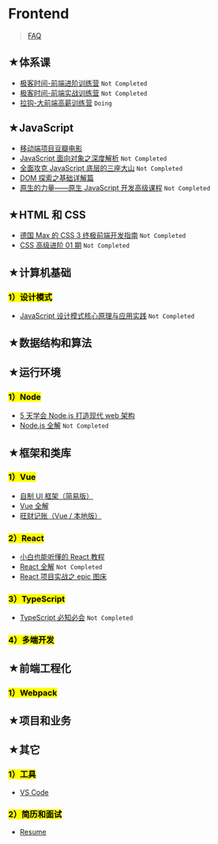 # Frontend

> [FAQ](./faq.md)

## ★体系课

- [极客时间-前端进阶训练营](https://ppambler.github.io/geek-univ-fe/) `Not Completed`
- [极客时间-前端实战训练营](https://ppambler.github.io/Geek-FE-CombatTrainingCamp/) `Not Completed`
- [拉钩-大前端高薪训练营](https://ppambler.github.io/lagou-fe/faq.html) `Doing`

## ★JavaScript

- [移动端项目豆瓣电影](https://ppambler.github.io/xdmala/#%E7%A7%BB%E5%8A%A8%E7%AB%AF%E9%A1%B9%E7%9B%AE%E8%B1%86%E7%93%A3%E7%94%B5%E5%BD%B1)
- [JavaScript 面向对象之深度解析](https://ppambler.github.io/xdmala/13-JS%E9%9D%A2%E5%90%91%E5%AF%B9%E8%B1%A1%E4%B9%8B%E6%B7%B1%E5%BA%A6%E8%A7%A3%E6%9E%90/) `Not Completed`
- [全面攻克 JavaScript 底层的三座大山](https://ppambler.github.io/zf-fe/02-JS/) `Not Completed`
- [DOM 探索之基础详解篇](https://ppambler.github.io/js/02/)
- [原生的力量——原生 JavaScript 开发高级课程](https://ppambler.github.io/js/03/) `Not Completed`

## ★HTML 和 CSS

- [德国 Max 的 CSS 3 终极前端开发指南](https://ppambler.github.io/xdmala/10-%E5%BE%B7%E5%9B%BDMax%E7%9A%84CSS3%E7%BB%88%E6%9E%81%E5%89%8D%E7%AB%AF%E5%BC%80%E5%8F%91%E6%8C%87%E5%8D%97/README.html) `Not Completed`
- [CSS 高级进阶 01 期](https://ppambler.github.io/css3/01/) `Not Completed`

## ★计算机基础

### <mark>1）设计模式</mark>

- [JavaScript 设计模式核⼼原理与应⽤实践](https://ppambler.github.io/design-patterns/01/) `Not Completed`

## ★数据结构和算法

## ★运行环境

### <mark>1）Node</mark>

- [5 天学会 Node.js 打造现代 web 架构](https://ppambler.github.io/xdmala/22-5day-nodejs-web/)
- [Node.js 全解](https://ppambler.github.io/nodejs/01/) `Not Completed`

## ★框架和类库

### <mark>1）Vue</mark>

- [自制 UI 框架（简易版）](https://ppambler.github.io/xdmala/#%E8%87%AA%E5%88%B6-ui-%E6%A1%86%E6%9E%B6%E7%AE%80%E6%98%93%E7%89%88)
- [Vue 全解](https://ppambler.github.io/vue/01/)
- [旺财记账（Vue / 本地版）](https://ppambler.github.io/vue/04/)

### <mark>2）React</mark>

- [小白也能听懂的 React 教程](https://ppambler.github.io/react/01/)
- [React 全解](https://ppambler.github.io/react/04/) `Not Completed`
- [React 项目实战之 epic 图床](https://ppambler.github.io/react/05/)

### <mark>3）TypeScript</mark>

- [TypeScript 必知必会](https://ppambler.github.io/typescript/01/) `Not Completed`

### <mark>4）多端开发</mark>

## ★前端工程化

### <mark>1）Webpack</mark>

## ★项目和业务

## ★其它

### <mark>1）工具</mark>

- [VS Code](https://ppambler.github.io/management-efficiency/tools/vscode/)

### <mark>2）简历和面试</mark>

- [Resume](https://ppambler.github.io/resume-interview/01/)
